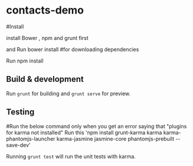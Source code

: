# contacts-demo

#Install

install Bower , npm and grunt first

and Run bower install  #for downloading dependencies

Run npm install

## Build & development

Run `grunt` for building and `grunt serve` for preview.

## Testing

#Run the below command only when you get an error saying that "plugins for karma not installed"
Run this  'npm install grunt-karma karma karma-phantomjs-launcher karma-jasmine jasmine-core phantomjs-prebuilt --save-dev' 

Running `grunt test` will run the unit tests with karma.
